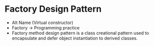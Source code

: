 # Factory Design Pattern

- Alt Name (Virtual constructor)
- Factory -> Programming practice
- Factory method design pattern is a class creational pattern used to encapsulate and defer object instantiation to derived classes.


